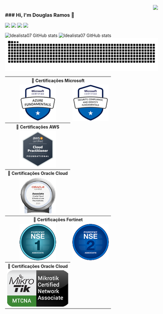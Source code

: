 <img align="right" src="https://komarev.com/ghpvc/?username=idealista07&label=PROFILE+VIEWS&style=for-the-badge&color=brightgreen">
<h3>### Hi, I'm Douglas Ramos 👋</h3>
<div align="justify">
<a href = "https://api.whatsapp.com/send/?phone=48996635252&text&type=phone_number&app_absent=0"><img src="https://img.shields.io/badge/WhatsApp-25D366?style=for-the-badge&logo=whatsapp&logoColor=white"></a>
<a href = "https://t.me/DSRamos_007"><img src="https://img.shields.io/badge/Telegram-2CA5E0?style=for-the-badge&logo=telegram&logoColor=white"><a>
<a href="https://www.linkedin.com/in/douglas-ramos-ti/" target="_blank"><img src="https://img.shields.io/badge/-LinkedIn-%230077B5?style=for-the-badge&logo=linkedin&logoColor=white" target="_blank"></a> 
<a href = "mailto:ramos.ti@live.com"><img src="https://img.shields.io/badge/Outlook-0078D4?style=for-the-badge&logo=microsoft-outlook&logoColor=white"></a>

</div>

<div>
    
<!--Quadro com Contador, Quadro de linguagens-->
  ![Idealista07 GitHub stats](https://github-readme-stats.vercel.app/api?username=idealista07&show_icons=true&bg_color=00000000)
  ![Idealista07 GitHub stats](https://github-readme-stats.vercel.app/api/top-langs/?username=Idealista07&layout=compact&langs_count&show_icons=true&bg_color=00000000)
  ![Snake animation](https://github.com/idealista07/idealista07/blob/output/github-contribution-grid-snake-dark.svg)

<table>
    <th colspan="2">🏅 Certificações Microsoft </th>
    <tr align=center>
        <td>    
            <!-- Azure AZ-900-->
            <a href="https://www.credly.com/badges/30fe4e2c-f59e-4a1a-b91e-eec4ddd5cfe7/public_url">
         <img height= 120px; width= 120px; alt="Azure Fundamentals" src="https://github.com/idealista07/idealista07/blob/images/AZ-900.png">
            </a>
        </td>
        <td> 
            <!-- Azure SC-900-->
            <a href="https://www.credly.com/badges/008273c5-a4c3-4de7-afb5-61b7a55c143d/public_url">
              <img height= 120px; width= 120px; alt="Fundamentos de Segurança, Conformidade e Identidade" src="https://github.com/idealista07/idealista07/blob/images/sc-900.png">
            </a>
        </td>
    </tr>
    <th>🏅 Certificações AWS</th>
    <tr align=center>
        <td>    
            <!-- AWS Cloud Practitioner-->
            <a href="https://www.credly.com/badges/a5b5394d-7e41-4b81-94e0-d592a6f9dfdf/public_url">
              <img height= 120px; width= 120px; alt="Praticante de nuvem certificado pela AWS" src="https://github.com/idealista07/idealista07/blob/images/aws-p.png">
            </a>
        </td>
        <td></td>
    </tr>
    <th>🏅 Certificações Oracle Cloud</th>
    <tr align=center>
        <td>    
            <!-- Oracle OCI Foundation-->
            <a href="https://catalog-education.oracle.com/pls/certview/sharebadge?id=9FB4D5C3DAA201B115CCE8EF6392CEAAA27CF7ED36A292D367C8183C62799499">
              <img height= 120px; width= 120px; alt="Oracle Cloud Infrastructure Foundations" src="https://github.com/idealista07/idealista07/blob/images/OCI-F.png">
            </a>
        </td>
        <td></td>
    </tr>
    <th colspan="2">🏅 Certificações Fortinet </th>
        <tr>
            <td align=center>     
            <!-- Fortinet NSE1-->
            <a href="https://training.fortinet.com/badges/badge.php?hash=38f4b6a0b8d6dd9dc3ed8509cedfc9dd1a8fa8f1">
              <img height= 120px; width= 120px; alt="Associado de Segurança de Rede 1" src="https://github.com/idealista07/idealista07/blob/images/NSE1.png">
            </a>
            </td>
        <td>
            <!-- Fortinet NSE2-->
            <a href="https://training.fortinet.com/badges/badge.php?hash=7641d3ae307ea9a2d46c0ae1f97d4d1f4e5ede9e">
              <img height= 120px; width= 120px; alt="Associado de Segurança de Rede 2" src="https://github.com/idealista07/idealista07/blob/images/NSE2.png">
            </a>
        </td>
        </tr>
    <th>🏅 Certificações Oracle Cloud</th>
    <tr align=center>
        <td>    
            <!-- Mikrotik MTCNA-->
            <a href="https://mikrotik.com/certificateSearch">
              <img height= 120px; width= 201px; alt="mikrotik MTCNA" src="https://github.com/idealista07/idealista07/blob/images/MTCNA.png">
            </a>
        </td>
        <td></td>
    </tr>
    </table>
<!--## My favorite tools and technologies ⚙️
> Tools and technologies that I have worked with and am interested in
<table>
  <tr>
       <td align="center" width="96">
        <img src="https://techstack-generator.vercel.app/github-icon.svg" width="65" height="65" alt="GitHub" />
      <br>Github
    </td>
          <td align="center" width="96">
        <img src="https://techstack-generator.vercel.app/docker-icon.svg" width="65" height="65" alt="Rest API" />
      <br>Docker
    </td>
  </tr>
</table>
Escopo padrão **idealista07/idealista07** is a ✨ _special_ ✨ repository because its `README.md` (this file) appears on your GitHub profile.
Here are some ideas to get you started:
- 🔭 I’m currently working on ...
- 🌱 I’m currently learning ...
- 👯 I’m looking to collaborate on ...
- 🤔 I’m looking for help with ...
- 💬 Ask me about ...
- 📫 How to reach me: ...
- 😄 Pronouns: ...
- ⚡ Fun fact: ...
  <details>
  <summary>Certificações 👁️</summary>
  <br/>
</details>
-->
